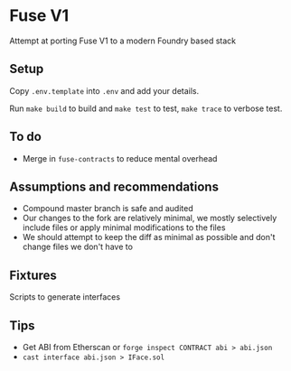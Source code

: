 # Fuse V1

Attempt at porting Fuse V1 to a modern Foundry based stack

## Setup

Copy `.env.template` into `.env` and add your details.

Run `make build` to build and `make test` to test, `make trace` to verbose test.

## To do

- Merge in `fuse-contracts` to reduce mental overhead

## Assumptions and recommendations

- Compound master branch is safe and audited
- Our changes to the fork are relatively minimal, we mostly selectively include files or apply minimal modifications to the files
- We should attempt to keep the diff as minimal as possible and don't change files we don't have to

## Fixtures

Scripts to generate interfaces

## Tips

- Get ABI from Etherscan or `forge inspect CONTRACT abi > abi.json`
- `cast interface abi.json > IFace.sol`
